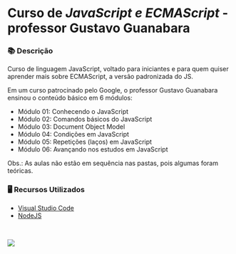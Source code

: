 # Curso de *JavaScript e ECMAScript* - professor Gustavo Guanabara

### 📚  Descrição

Curso de linguagem JavaScript, voltado para iniciantes e para quem quiser aprender mais sobre ECMAScript, a versão padronizada do JS.

Em um curso patrocinado pelo Google, o professor Gustavo Guanabara ensinou o conteúdo básico em 6 módulos:

- Módulo 01: Conhecendo o JavaScript
- Módulo 02: Comandos básicos do JavaScript
- Módulo 03: Document Object Model
- Módulo 04: Condições em JavaScript
- Módulo 05: Repetições (laços) em JavaScript
- Módulo 06: Avançando nos estudos em JavaScript

Obs.: As aulas não estão em sequência nas pastas, pois algumas foram teóricas.

### 🖥️  Recursos Utilizados

- [Visual Studio Code](https://code.visualstudio.com/download)
- [NodeJS](https://nodejs.org/en/download/)

&nbsp;


<a href="https://www.linkedin.com/in/claudia-nogueira-dos-anjos-b71726215/" target="_blank">
        <img src="https://img.shields.io/badge/claudiaanjos-%230077B5.svg?&style=for-the-badge&logo=linkedin&logoColor=white&link=mailto:https://www.linkedin.com/in/claudia-nogueira-dos-anjos-093407180/">
</a>

